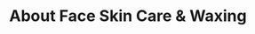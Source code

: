 ---
title: "About Face Skin Care & Waxing"
url: /grand-junction/about-face-skin-care-und-waxing/
shop: Kosmetik
---